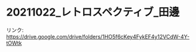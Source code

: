 # 20211022_レトロスペクティブ_田邊

リンク: https://drive.google.com/drive/folders/1HO5f6cKey4FykEF4y12VCdW-4Y-tOWtk